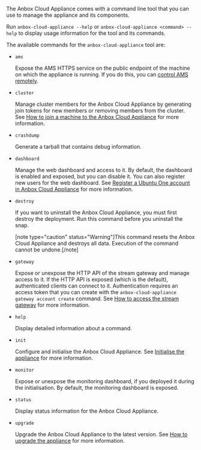The Anbox Cloud Appliance comes with a command line tool that you can use to manage the appliance and its components.

Run `anbox-cloud-appliance --help` or `anbox-cloud-appliance <command> --help` to display usage information for the tool and its commands.

The available commands for the `anbox-cloud-appliance` tool are:

- `ams`

  Expose the AMS HTTPS service on the public endpoint of the machine on which the appliance is running. If you do this, you can [control AMS remotely](https://discourse.ubuntu.com/t/managing-ams-access/17774).
- `cluster`

  Manage cluster members for the Anbox Cloud Appliance by generating join tokens for new members or removing members from the cluster. See [How to join a machine to the Anbox Cloud Appliance](https://discourse.ubuntu.com/t/how-to-join-a-machine-to-the-anbox-cloud-appliance/29054) for more information.
- `crashdump`

  Generate a tarball that contains debug information.
- `dashboard`

  Manage the web dashboard and access to it. By default, the dashboard is enabled and exposed, but you can disable it. You can also register new users for the web dashboard. See [Register a Ubuntu One account in Anbox Cloud Appliance](https://discourse.ubuntu.com/t/web-dashboard/20871#dashboard-access-appliance) for more information.
- `destroy`

  If you want to uninstall the Anbox Cloud Appliance, you must first destroy the deployment. Run this command before you uninstall the snap.

  [note type="caution" status="Warning"]This command resets the Anbox Cloud Appliance and destroys all data. Execution of the command cannot be undone.[/note]
- `gateway`

  Expose or unexpose the HTTP API of the stream gateway and manage access to it. If the HTTP API is exposed (which is the default), authenticated clients can connect to it. Authentication requires an access token that you can create with the `anbox-cloud-appliance gateway account create` command. See [How to access the stream gateway](https://discourse.ubuntu.com/t/managing-stream-gateway-access/17784) for more information.
- `help`

  Display detailed information about a command.
- `init`

  Configure and initialise the Anbox Cloud Appliance. See [Initialise the appliance](https://discourse.ubuntu.com/t/how-to-finalise-the-installation/29704#initialise) for more information.
- `monitor`

  Expose or unexpose the monitoring dashboard, if you deployed it during the initialisation. By default, the monitoring dashboard is exposed.
- `status`

  Display status information for the Anbox Cloud Appliance.
- `upgrade`

  Upgrade the Anbox Cloud Appliance to the latest version. See [How to upgrade the appliance](https://discourse.ubuntu.com/t/upgrade-anbox-cloud-appliance/24186) for more information.
